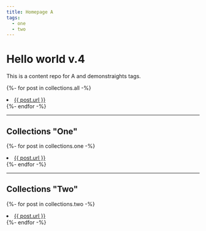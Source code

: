 ```yaml
---
title: Homepage A
tags:
  - one
  - two
---
```

# Hello world v.4

This is a content repo for A and demonstraights tags.

{%- for post in collections.all -%}
  <li><a href="{{ post.url }}">{{ post.url }}</a></li>
{%- endfor -%}

<hr />

## Collections "One"

{%- for post in collections.one -%}
  <li><a href="{{ post.url }}">{{ post.url }}</a></li>
{%- endfor -%}

<hr />

## Collections "Two"

{%- for post in collections.two -%}
  <li><a href="{{ post.url }}">{{ post.url }}</a></li>
{%- endfor -%}
